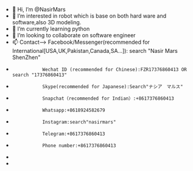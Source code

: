 - 👋 Hi, I’m @NasirMars
- 👀 I’m interested in robot which is base on both hard ware and  software,also 3D modeling.
- 🌱 I’m currently learning python
- 💞️ I’m looking to collaborate on software engineer
- 📫 Contact-->  Facebook/Messenger(recommended for International[USA,UK,Pakistan,Canada,SA...]): search "Nasir Mars ShenZhen"
-                Wechat ID (recommended for Chinese):FZR17376860413 OR search "17376860413"
-                Skype(recommended for Japanese):Search"ナシア　マルス"
-                Snapchat（recommended for Indian）:+8617376860413
-                Whatsapp:+8618924582679
-                Instagram:search"nasirmars"
-                Telegram:+8617376860413
-                Phone number:+8617376860413              
-                
-                

<!---
NasirMars/NasirMars is a ✨ special ✨ repository because its `README.md` (this file) appears on your GitHub profile.
You can click the Preview link to take a look at your changes.
--->
